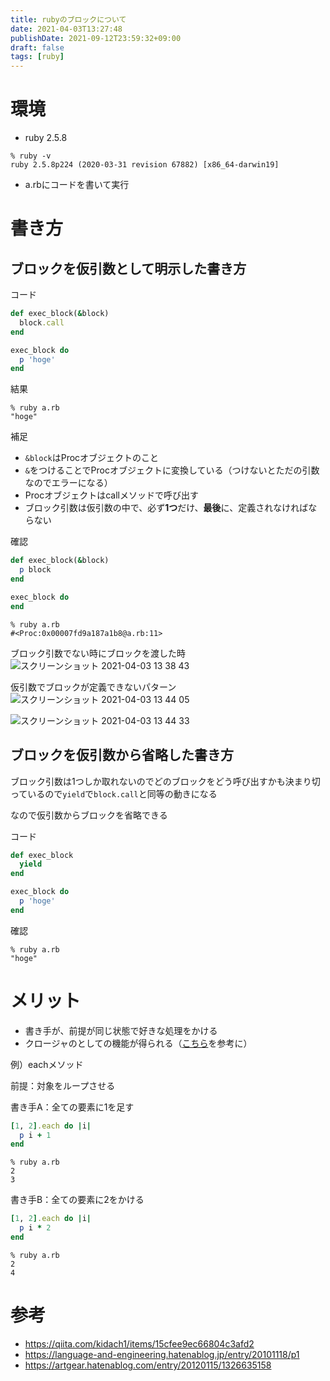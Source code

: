 ```yaml
---
title: rubyのブロックについて
date: 2021-04-03T13:27:48
publishDate: 2021-09-12T23:59:32+09:00
draft: false
tags: [ruby]
---
```


# 環境
- ruby 2.5.8
```
% ruby -v
ruby 2.5.8p224 (2020-03-31 revision 67882) [x86_64-darwin19]
```
- a.rbにコードを書いて実行

# 書き方
## ブロックを仮引数として明示した書き方
コード
```ruby
def exec_block(&block)
  block.call
end

exec_block do
  p 'hoge'
end
```
結果
```
% ruby a.rb
"hoge"
```

補足
- `&block`はProcオブジェクトのこと
- `&`をつけることでProcオブジェクトに変換している（つけないとただの引数なのでエラーになる）
- Procオブジェクトはcallメソッドで呼び出す
- ブロック引数は仮引数の中で、必ず**1つ**だけ、**最後**に、定義されなければならない

確認
```ruby
def exec_block(&block)
  p block
end

exec_block do
end
```
```
% ruby a.rb
#<Proc:0x00007fd9a187a1b8@a.rb:11>
```

ブロック引数でない時にブロックを渡した時
![スクリーンショット 2021-04-03 13 38 43](https://user-images.githubusercontent.com/14949022/113468622-2d346580-9482-11eb-9cde-756a325adafe.png)

仮引数でブロックが定義できないパターン
![スクリーンショット 2021-04-03 13 44 05](https://user-images.githubusercontent.com/14949022/113468706-ce232080-9482-11eb-9126-add43dc6434d.png)

![スクリーンショット 2021-04-03 13 44 33](https://user-images.githubusercontent.com/14949022/113468708-d1b6a780-9482-11eb-9823-3daa94392ffc.png)


## ブロックを仮引数から省略した書き方
ブロック引数は1つしか取れないのでどのブロックをどう呼び出すかも決まり切っているので`yield`で`block.call`と同等の動きになる

なので仮引数からブロックを省略できる

コード
```ruby
def exec_block
  yield
end

exec_block do
  p 'hoge'
end
```
確認
```
% ruby a.rb
"hoge"
```

# メリット
- 書き手が、前提が同じ状態で好きな処理をかける
- クロージャのとしての機能が得られる（[こちら](https://qiita.com/kidach1/items/15cfee9ec66804c3afd2#%E7%8A%B6%E6%85%8B%E3%82%92%E6%8C%81%E3%81%A3%E3%81%9F%E9%96%A2%E6%95%B0%E3%82%AF%E3%83%AD%E3%83%BC%E3%82%B8%E3%83%A3%E3%81%A8%E3%81%97%E3%81%A6%E3%81%AE%E6%A9%9F%E8%83%BD%E3%81%8C%E5%BE%97%E3%82%89%E3%82%8C%E3%82%8B)を参考に）

例）eachメソッド

前提：対象をループさせる

書き手A：全ての要素に1を足す
```ruby
[1, 2].each do |i|
  p i + 1
end
```
```
% ruby a.rb
2
3
```
書き手B：全ての要素に2をかける
```ruby
[1, 2].each do |i|
  p i * 2
end
```
```
% ruby a.rb
2
4
```



# 参考
- https://qiita.com/kidach1/items/15cfee9ec66804c3afd2
- https://language-and-engineering.hatenablog.jp/entry/20101118/p1
- https://artgear.hatenablog.com/entry/20120115/1326635158
